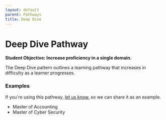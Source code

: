 ```yaml
---
layout: default
parent: Pathways
title: Deep Dive
---
```

# Deep Dive Pathway
**Student Objective: Increase proficiency in a single domain.**

The Deep Dive pattern outlines a learning pathway that increases in difficulty as a learner progresses. 

### Examples
If you're using this pathway, [let us know](https://github.com/Standards-and-Practices/structured-rapid-development/issues/new?assignees=&labels=documentation&template=example-submission.md&title=Example+of+%5Byour+pattern+here%5D), so we can share it as an example. 
- Master of Accounting
- Master of Cyber Security

